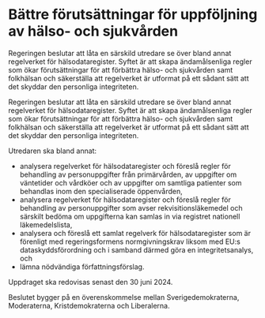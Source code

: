 # Bättre förutsättningar för uppföljning av hälso- och sjukvården

Regeringen beslutar att låta en särskild utredare se över bland annat regelverket för hälsodataregister. Syftet är att skapa ändamålsenliga regler som ökar förutsättningar för att förbättra hälso- och sjukvården samt folkhälsan och säkerställa att regelverket är utformat på ett sådant sätt att det skyddar den personliga integriteten.

Regeringen beslutar att låta en särskild utredare se över bland annat regelverket för hälsodataregister. Syftet är att skapa ändamålsenliga regler som ökar förutsättningar för att förbättra hälso- och sjukvården samt folkhälsan och säkerställa att regelverket är utformat på ett sådant sätt att det skyddar den personliga integriteten.

Utredaren ska bland annat:

* analysera regelverket för hälsodataregister och föreslå regler för behandling av personuppgifter från primärvården, av uppgifter om väntetider och vårdköer och av uppgifter om samtliga patienter som behandlas inom den specialiserade öppenvården,
* analysera regelverket för hälsodataregister och föreslå regler för behandling av personuppgifter som avser rekvisitionsläkemedel och särskilt bedöma om uppgifterna kan samlas in via registret nationell läkemedelslista,
* analysera och föreslå ett samlat regelverk för hälsodataregister som är förenligt med regeringsformens normgivningskrav liksom med EU:s dataskyddsförordning och i samband därmed göra en integritetsanalys, och
* lämna nödvändiga författningsförslag.

Uppdraget ska redovisas senast den 30 juni 2024.

Beslutet bygger på en överenskommelse mellan Sverigedemokraterna, Moderaterna, Kristdemokraterna och Liberalerna.
